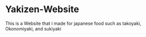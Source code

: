 # Yakizen-Website
This is a Website that i made for japanese food such as takoyaki, Okonomiyaki, and sukiyaki
